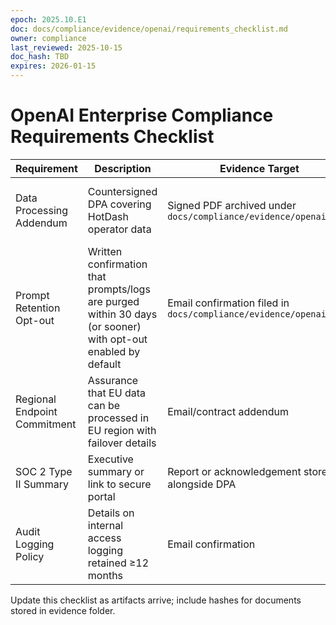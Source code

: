```yaml
---
epoch: 2025.10.E1
doc: docs/compliance/evidence/openai/requirements_checklist.md
owner: compliance
last_reviewed: 2025-10-15
doc_hash: TBD
expires: 2026-01-15
---
```


# OpenAI Enterprise Compliance Requirements Checklist

| Requirement                  | Description                                                                                                  | Evidence Target                                                  | Status                                        |
| ---------------------------- | ------------------------------------------------------------------------------------------------------------ | ---------------------------------------------------------------- | --------------------------------------------- |
| Data Processing Addendum     | Countersigned DPA covering HotDash operator data                                                             | Signed PDF archived under `docs/compliance/evidence/openai/dpa/` | Requested 2025-10-07; pending OpenAI response |
| Prompt Retention Opt-out     | Written confirmation that prompts/logs are purged within 30 days (or sooner) with opt-out enabled by default | Email confirmation filed in `docs/compliance/evidence/openai/`   | Awaiting confirmation                         |
| Regional Endpoint Commitment | Assurance that EU data can be processed in EU region with failover details                                   | Email/contract addendum                                          | Awaiting confirmation                         |
| SOC 2 Type II Summary        | Executive summary or link to secure portal                                                                   | Report or acknowledgement stored alongside DPA                   | Awaiting confirmation                         |
| Audit Logging Policy         | Details on internal access logging retained ≥12 months                                                       | Email confirmation                                               | Awaiting confirmation                         |

Update this checklist as artifacts arrive; include hashes for documents stored in evidence folder.
